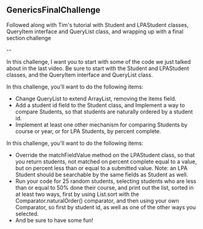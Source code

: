 ## GenericsFinalChallenge

Followed along with Tim's tutorial with Student and LPAStudent classes, QueryItem interface and QueryList class, and wrapping up with a final section challenge

--

In this challenge, I want you to start with some of the code we just talked about in the last video.
Be sure to start with the Student and LPAStudent classes, and the QueryItem interface and QueryList class.

In this challenge, you'll want to do the following items:
 - Change QueryList to extend ArrayList, removing the items field.
 - Add a student id field to the Student class, and Implement a way to compare Students, so that students are naturally ordered by a student id.
 - Implement at least one other mechanism for comparing Students by course or year, or for LPA Students, by percent complete.

In this challenge, you'll want to do the following items:
 - Override the matchFieldValue method on the LPAStudent class, so that you return students, not matched on percent complete equal to a value, but on percent less than or equal to a submitted value. Note: an LPA Student should be searchable by the same fields as Student as well.
 - Run your code for 25 random students, selecting students who are less than or equal to 50% done their course, and print out the list, sorted in at least two ways, first by using List.sort with the Comparator.naturalOrder() comparator, and then using your own Comparator, so first by student id, as well as one of the other ways you selected.
 - And be sure to have some fun!